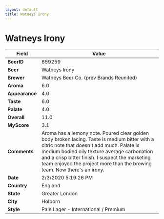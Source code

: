 ```yaml
---
layout: default
title: Watneys Irony
---
```


# Watneys Irony

| Field         | Value     |
|---------------|-----------|
| **BeerID** | 659259 |
| **Beer** | Watneys Irony |
| **Brewer** | Watneys Beer Co. (prev Brands Reunited) |
| **Aroma** | 6.0 |
| **Appearance** | 4.0 |
| **Taste** | 6.0 |
| **Palate** | 4.0 |
| **Overall** | 11.0 |
| **MyScore** | 3.1 |
| **Comments** | Aroma has a lemony note.  Poured clear golden body broken lacing. Taste is medium bitter with a citric note that doesn't add much. Palate is medium bodied oily texture average carbonation and a crisp bitter finish. I suspect the marketing team enjoyed the project more than the brewing team. Now there's an irony. |
| **Date** | 2/3/2020 5:19:26 PM |
| **Country** | England |
| **State** | Greater London |
| **City** | Holborn |
| **Style** | Pale Lager - International / Premium |
